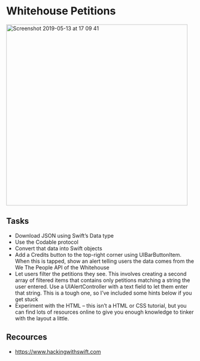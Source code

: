 # Whitehouse Petitions

<img width="484" alt="Screenshot 2019-05-13 at 17 09 41" src="https://user-images.githubusercontent.com/41584015/57698663-cbd13680-765e-11e9-86ae-59249528a0b8.png">

## Tasks
* Download JSON using Swift’s Data type
* Use the Codable protocol 
* Convert that data into Swift objects
* Add a Credits button to the top-right corner using UIBarButtonItem. When this is tapped, show an alert telling users the data comes from the We The People API of the Whitehouse
* Let users filter the petitions they see. This involves creating a second array of filtered items that contains only petitions matching a string the user entered. Use a UIAlertController with a text field to let them enter that string. This is a tough one, so I’ve included some hints below if you get stuck
* Experiment with the HTML – this isn’t a HTML or CSS tutorial, but you can find lots of resources online to give you enough knowledge to tinker with the layout a little.



## Recources
* https://www.hackingwithswift.com
